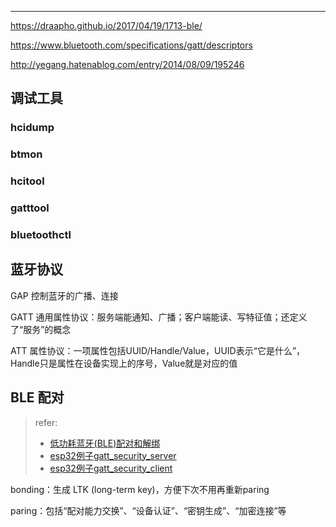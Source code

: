 ---

https://draapho.github.io/2017/04/19/1713-ble/

https://www.bluetooth.com/specifications/gatt/descriptors

http://yegang.hatenablog.com/entry/2014/08/09/195246


## 调试工具

### hcidump

### btmon

### hcitool

### gatttool

### bluetoothctl



## 蓝牙协议

GAP 控制蓝牙的广播、连接

GATT 通用属性协议：服务端能通知、广播；客户端能读、写特征值；还定义了“服务”的概念

ATT 属性协议：一项属性包括UUID/Handle/Value，UUID表示“它是什么”，Handle只是属性在设备实现上的序号，Value就是对应的值

## BLE 配对

> refer: 
>
> - [低功耗蓝牙(BLE)配对和解绑](https://blog.csdn.net/sea_snow/article/details/107245400)
> - [esp32例子gatt_security_server](https://github.com/espressif/esp-idf/blob/master/examples/bluetooth/bluedroid/ble/gatt_security_server/tutorial/Gatt_Security_Server_Example_Walkthrough.md)
> - [esp32例子gatt_security_client](https://github.com/espressif/esp-idf/blob/master/examples/bluetooth/bluedroid/ble/gatt_security_client/tutorial/Gatt_Security_Client_Example_Walkthrough.md) 

bonding：生成 LTK (long-term key)，方便下次不用再重新paring

paring：包括“配对能力交换”、“设备认证”、“密钥生成”、“加密连接”等

